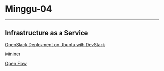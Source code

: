 # Minggu-04
---
## Infrastructure as a Service

[OpenStack Deployment on Ubuntu with DevStack](latihan.md)

[Mininet](tugas-mininet.md)

[Open Flow](tugas-openflow.md)

